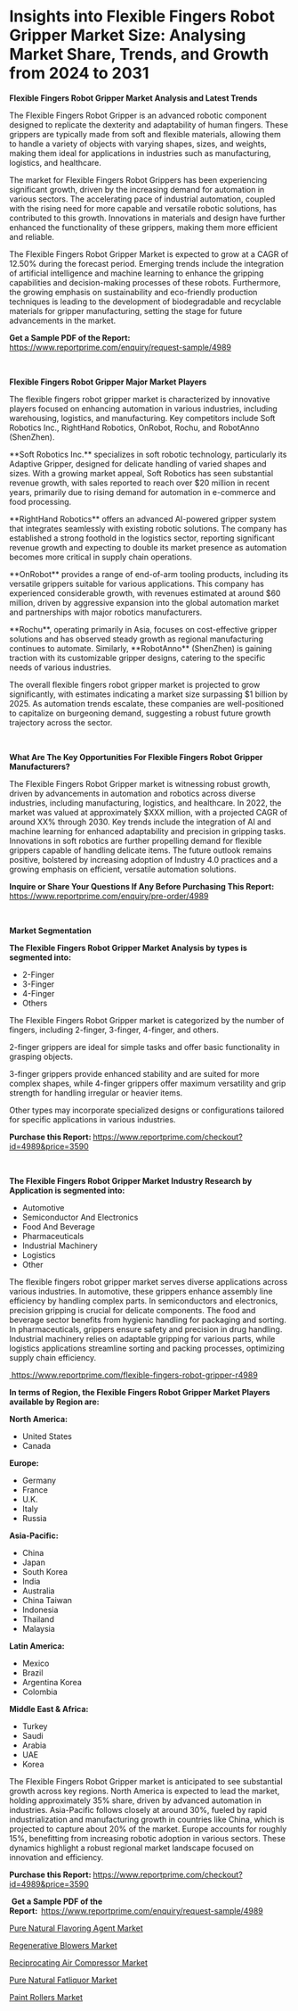 <p><h1>Insights into Flexible Fingers Robot Gripper Market Size: Analysing Market Share, Trends, and Growth from 2024 to 2031</h1></p><p><strong>Flexible Fingers Robot Gripper Market Analysis and Latest Trends</strong></p>
<p><p>The Flexible Fingers Robot Gripper is an advanced robotic component designed to replicate the dexterity and adaptability of human fingers. These grippers are typically made from soft and flexible materials, allowing them to handle a variety of objects with varying shapes, sizes, and weights, making them ideal for applications in industries such as manufacturing, logistics, and healthcare.</p><p>The market for Flexible Fingers Robot Grippers has been experiencing significant growth, driven by the increasing demand for automation in various sectors. The accelerating pace of industrial automation, coupled with the rising need for more capable and versatile robotic solutions, has contributed to this growth. Innovations in materials and design have further enhanced the functionality of these grippers, making them more efficient and reliable.</p><p>The Flexible Fingers Robot Gripper Market is expected to grow at a CAGR of 12.50% during the forecast period. Emerging trends include the integration of artificial intelligence and machine learning to enhance the gripping capabilities and decision-making processes of these robots. Furthermore, the growing emphasis on sustainability and eco-friendly production techniques is leading to the development of biodegradable and recyclable materials for gripper manufacturing, setting the stage for future advancements in the market.</p></p>
<p><strong>Get a Sample PDF of the Report:&nbsp;</strong> <a href="https://www.reportprime.com/enquiry/request-sample/4989">https://www.reportprime.com/enquiry/request-sample/4989</a></p>
<p>&nbsp;</p>
<p><strong>Flexible Fingers Robot Gripper Major Market Players</strong></p>
<p><p>The flexible fingers robot gripper market is characterized by innovative players focused on enhancing automation in various industries, including warehousing, logistics, and manufacturing. Key competitors include Soft Robotics Inc., RightHand Robotics, OnRobot, Rochu, and RobotAnno (ShenZhen).</p><p>**Soft Robotics Inc.** specializes in soft robotic technology, particularly its Adaptive Gripper, designed for delicate handling of varied shapes and sizes. With a growing market appeal, Soft Robotics has seen substantial revenue growth, with sales reported to reach over $20 million in recent years, primarily due to rising demand for automation in e-commerce and food processing.</p><p>**RightHand Robotics** offers an advanced AI-powered gripper system that integrates seamlessly with existing robotic solutions. The company has established a strong foothold in the logistics sector, reporting significant revenue growth and expecting to double its market presence as automation becomes more critical in supply chain operations.</p><p>**OnRobot** provides a range of end-of-arm tooling products, including its versatile grippers suitable for various applications. This company has experienced considerable growth, with revenues estimated at around $60 million, driven by aggressive expansion into the global automation market and partnerships with major robotics manufacturers.</p><p>**Rochu**, operating primarily in Asia, focuses on cost-effective gripper solutions and has observed steady growth as regional manufacturing continues to automate. Similarly, **RobotAnno** (ShenZhen) is gaining traction with its customizable gripper designs, catering to the specific needs of various industries.</p><p>The overall flexible fingers robot gripper market is projected to grow significantly, with estimates indicating a market size surpassing $1 billion by 2025. As automation trends escalate, these companies are well-positioned to capitalize on burgeoning demand, suggesting a robust future growth trajectory across the sector.</p></p>
<p>&nbsp;</p>
<p><strong>What Are The Key Opportunities For Flexible Fingers Robot Gripper Manufacturers?</strong></p>
<p><p>The Flexible Fingers Robot Gripper market is witnessing robust growth, driven by advancements in automation and robotics across diverse industries, including manufacturing, logistics, and healthcare. In 2022, the market was valued at approximately $XXX million, with a projected CAGR of around XX% through 2030. Key trends include the integration of AI and machine learning for enhanced adaptability and precision in gripping tasks. Innovations in soft robotics are further propelling demand for flexible grippers capable of handling delicate items. The future outlook remains positive, bolstered by increasing adoption of Industry 4.0 practices and a growing emphasis on efficient, versatile automation solutions.</p></p>
<p><strong>Inquire or Share Your Questions If Any Before Purchasing This Report:</strong> <a href="https://www.reportprime.com/enquiry/pre-order/4989">https://www.reportprime.com/enquiry/pre-order/4989</a></p>
<p>&nbsp;</p>
<p><strong>Market Segmentation</strong></p>
<p><strong>The Flexible Fingers Robot Gripper Market Analysis by types is segmented into:</strong></p>
<p><ul><li>2-Finger</li><li>3-Finger</li><li>4-Finger</li><li>Others</li></ul></p>
<p><p>The Flexible Fingers Robot Gripper market is categorized by the number of fingers, including 2-finger, 3-finger, 4-finger, and others. </p><p>2-finger grippers are ideal for simple tasks and offer basic functionality in grasping objects. </p><p>3-finger grippers provide enhanced stability and are suited for more complex shapes, while 4-finger grippers offer maximum versatility and grip strength for handling irregular or heavier items. </p><p>Other types may incorporate specialized designs or configurations tailored for specific applications in various industries.</p></p>
<p><strong>Purchase this Report:&nbsp;</strong><a href="https://www.reportprime.com/checkout?id=4989&price=3590">https://www.reportprime.com/checkout?id=4989&price=3590</a></p>
<p>&nbsp;</p>
<p><strong>The Flexible Fingers Robot Gripper Market Industry Research by Application is segmented into:</strong></p>
<p><ul><li>Automotive</li><li>Semiconductor And Electronics</li><li>Food And Beverage</li><li>Pharmaceuticals</li><li>Industrial Machinery</li><li>Logistics</li><li>Other</li></ul></p>
<p><p>The flexible fingers robot gripper market serves diverse applications across various industries. In automotive, these grippers enhance assembly line efficiency by handling complex parts. In semiconductors and electronics, precision gripping is crucial for delicate components. The food and beverage sector benefits from hygienic handling for packaging and sorting. In pharmaceuticals, grippers ensure safety and precision in drug handling. Industrial machinery relies on adaptable gripping for various parts, while logistics applications streamline sorting and packing processes, optimizing supply chain efficiency.</p></p>
<p><a href="https://www.reportprime.com/flexible-fingers-robot-gripper-r4989">&nbsp;https://www.reportprime.com/flexible-fingers-robot-gripper-r4989</a></p>
<p><strong>In terms of Region, the Flexible Fingers Robot Gripper Market Players available by Region are:</strong></p>
<p>
    <p> <strong> North America: </strong>
        <ul>
            <li>United States</li>
            <li>Canada</li>
        </ul>
        </p> 
    <p> <strong> Europe: </strong>
        <ul>
            <li>Germany</li>
            <li>France</li>
            <li>U.K.</li>
            <li>Italy</li>
            <li>Russia</li>
        </ul>
        </p> 
    <p> <strong> Asia-Pacific: </strong>
        <ul>
            <li>China</li>
            <li>Japan</li>
            <li>South Korea</li>
            <li>India</li>
            <li>Australia</li>
            <li>China Taiwan</li>
            <li>Indonesia</li>
            <li>Thailand</li>
            <li>Malaysia</li>
        </ul>
        </p> 
    <p> <strong> Latin America: </strong>
        <ul>
            <li>Mexico</li>
            <li>Brazil</li>
            <li>Argentina Korea</li>
            <li>Colombia</li>
        </ul>
        </p> 
    <p> <strong> Middle East & Africa: </strong>
        <ul>
            <li>Turkey</li>
            <li>Saudi</li>
            <li>Arabia</li>
            <li>UAE</li>
            <li>Korea</li>
        </ul>
    </p>
    </p>
<p><p>The Flexible Fingers Robot Gripper market is anticipated to see substantial growth across key regions. North America is expected to lead the market, holding approximately 35% share, driven by advanced automation in industries. Asia-Pacific follows closely at around 30%, fueled by rapid industrialization and manufacturing growth in countries like China, which is projected to capture about 20% of the market. Europe accounts for roughly 15%, benefitting from increasing robotic adoption in various sectors. These dynamics highlight a robust regional market landscape focused on innovation and efficiency.</p></p>
<p><strong>Purchase this Report: </strong><a href="https://www.reportprime.com/checkout?id=4989&price=3590">https://www.reportprime.com/checkout?id=4989&price=3590</a></p>
<p>&nbsp;<strong>Get a Sample PDF of the Report:&nbsp;&nbsp;</strong><a href="https://www.reportprime.com/enquiry/request-sample/4989">https://www.reportprime.com/enquiry/request-sample/4989</a></p>
<p><strong></strong></p>
<p><p><a href="https://issuu.com/reportprime-2/docs/pure-natural-flavoring-agent-market_35da23e6a947ea">Pure Natural Flavoring Agent Market</a></p><p><a href="https://www.linkedin.com/pulse/why-should-you-invest-regenerative-blowers-market-trends-brine?trackingId=Z0p8X56tSiy4m95feuQiog%3D%3D">Regenerative Blowers Market</a></p><p><a href="https://www.linkedin.com/pulse/global-reciprocating-air-compressor-industry-analysis-kdife?trackingId=IgYiP2%2FzTAigablo00JTPg%3D%3D">Reciprocating Air Compressor Market</a></p><p><a href="https://issuu.com/reportprime-2/docs/pure-natural-fatliquor-market-size-_9c72595c6fce8e">Pure Natural Fatliquor Market</a></p><p><a href="https://www.linkedin.com/pulse/paint-rollers-market-global-trends-forecast-2024-2031-karmark-alcmf?trackingId=DjgwVImHT8KhbQjhziz9Zg%3D%3D">Paint Rollers Market</a></p></p>
